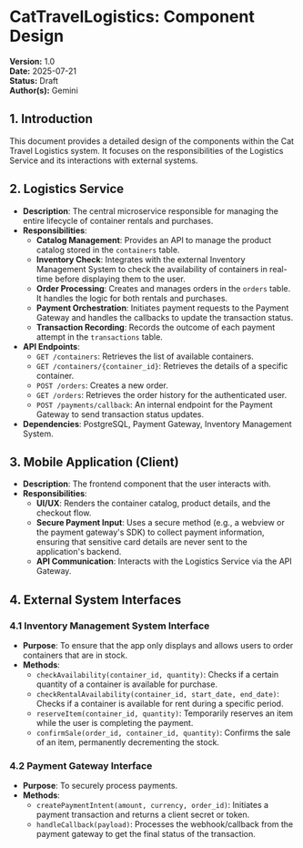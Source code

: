 # CatTravelLogistics: Component Design

**Version:** 1.0  
**Date:** 2025-07-21  
**Status:** Draft  
**Author(s):** Gemini

## 1. Introduction

This document provides a detailed design of the components within the Cat Travel Logistics system. It focuses on the responsibilities of the Logistics Service and its interactions with external systems.

## 2. Logistics Service

- **Description**: The central microservice responsible for managing the entire lifecycle of container rentals and purchases.
- **Responsibilities**:
    - **Catalog Management**: Provides an API to manage the product catalog stored in the `containers` table.
    - **Inventory Check**: Integrates with the external Inventory Management System to check the availability of containers in real-time before displaying them to the user.
    - **Order Processing**: Creates and manages orders in the `orders` table. It handles the logic for both rentals and purchases.
    - **Payment Orchestration**: Initiates payment requests to the Payment Gateway and handles the callbacks to update the transaction status.
    - **Transaction Recording**: Records the outcome of each payment attempt in the `transactions` table.
- **API Endpoints**:
    - `GET /containers`: Retrieves the list of available containers.
    - `GET /containers/{container_id}`: Retrieves the details of a specific container.
    - `POST /orders`: Creates a new order.
    - `GET /orders`: Retrieves the order history for the authenticated user.
    - `POST /payments/callback`: An internal endpoint for the Payment Gateway to send transaction status updates.
- **Dependencies**: PostgreSQL, Payment Gateway, Inventory Management System.

## 3. Mobile Application (Client)

- **Description**: The frontend component that the user interacts with.
- **Responsibilities**:
    - **UI/UX**: Renders the container catalog, product details, and the checkout flow.
    - **Secure Payment Input**: Uses a secure method (e.g., a webview or the payment gateway's SDK) to collect payment information, ensuring that sensitive card details are never sent to the application's backend.
    - **API Communication**: Interacts with the Logistics Service via the API Gateway.

## 4. External System Interfaces

### 4.1 Inventory Management System Interface
- **Purpose**: To ensure that the app only displays and allows users to order containers that are in stock.
- **Methods**:
    - `checkAvailability(container_id, quantity)`: Checks if a certain quantity of a container is available for purchase.
    - `checkRentalAvailability(container_id, start_date, end_date)`: Checks if a container is available for rent during a specific period.
    - `reserveItem(container_id, quantity)`: Temporarily reserves an item while the user is completing the payment.
    - `confirmSale(order_id, container_id, quantity)`: Confirms the sale of an item, permanently decrementing the stock.

### 4.2 Payment Gateway Interface
- **Purpose**: To securely process payments.
- **Methods**:
    - `createPaymentIntent(amount, currency, order_id)`: Initiates a payment transaction and returns a client secret or token.
    - `handleCallback(payload)`: Processes the webhook/callback from the payment gateway to get the final status of the transaction.
